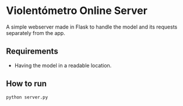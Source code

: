 # Violentómetro Online Server

A simple webserver made in Flask to handle the model and its requests separately from the app.

## Requirements

- Having the model in a readable location.

## How to run

```sh
python server.py
```
